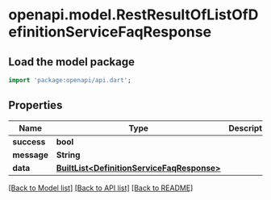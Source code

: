 # openapi.model.RestResultOfListOfDefinitionServiceFaqResponse

## Load the model package
```dart
import 'package:openapi/api.dart';
```

## Properties
Name | Type | Description | Notes
------------ | ------------- | ------------- | -------------
**success** | **bool** |  | [optional] 
**message** | **String** |  | [optional] 
**data** | [**BuiltList&lt;DefinitionServiceFaqResponse&gt;**](DefinitionServiceFaqResponse.md) |  | [optional] 

[[Back to Model list]](../README.md#documentation-for-models) [[Back to API list]](../README.md#documentation-for-api-endpoints) [[Back to README]](../README.md)


